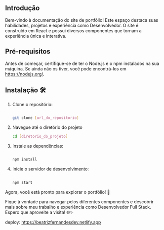 ## **Introdução**

Bem-vindo à documentação do site de portfólio! Este espaço destaca suas habilidades, projetos e experiência como Desenvolvedor. O site é construído em React e possui diversos componentes que tornam a experiência única e interativa.

## **Pré-requisitos**

Antes de começar, certifique-se de ter o Node.js e o npm instalados na sua máquina. Se ainda não os tiver, você pode encontrá-los em https://nodejs.org/.

## **Instalação 🛠️**

1. Clone o repositório:
    
    ```bash
    
    git clone [url_do_repositorio]
    
    ```
    
2. Navegue até o diretório do projeto


    
    ```bash
    cd [diretorio_do_projeto]
    ```
    
3. Instale as dependências:
    
    ```bash
    
    npm install
    
    ```
    
4. Inicie o servidor de desenvolvimento:
    
    ```bash
     
    npm start
    
    ```
    

Agora, você está pronto para explorar o portfólio! 🚀

Fique à vontade para navegar pelos diferentes componentes e descobrir mais sobre meu trabalho e experiência como Desenvolvedor Full Stack. Espero que aproveite a visita! 🌐✨


deploy: https://beatrizfernandesdev.netlify.app
